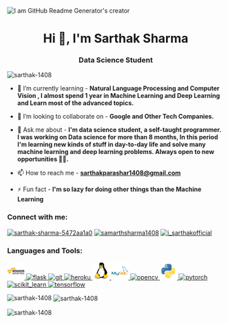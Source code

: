 ![I am GitHub Readme Generator's creator](https://media-exp3.licdn.com/dms/image/C5616AQE5l8xALhO0_w/profile-displaybackgroundimage-shrink_350_1400/0/1617972955533?e=1629936000&v=beta&t=9KRpUMAUtD7fZJvFi7yBaDgqVKoR5RDoiiesw49hqiw)

<h1 align="center">Hi 👋, I'm Sarthak Sharma</h1>
<h3 align="center">Data Science Student</h3>

<p align="left"> <img src="https://komarev.com/ghpvc/?username=sarthak-1408&label=Profile%20views&color=0e75b6&style=flat" alt="sarthak-1408" /> </p>

- 🌱 I’m currently learning - **Natural Language Processing and Computer Vision , I almost spend 1 year in Machine Learning and Deep Learning and Learn most of the advanced topics.**


- 👯 I’m looking to collaborate on - **Google and Other Tech Companies.**


- 💬 Ask me about - **I'm data science student, a self-taught programmer. I was working on Data science for more than 8 months, In this period I'm learning new kinds of stuff in day-to-day life and solve many machine learning and deep learning problems. Always open to new opportunities 🙋‍♂️.**


- 📫 How to reach me - **sarthakparashar1408@gmail.com**


- ⚡ Fun fact - **I'm so lazy for doing other things than the Machine Learning**

<h3 align="left">Connect with me:</h3>
<p align="left">
<a href="https://linkedin.com/in/sarthak-sharma-5472aa1a0" target="blank"><img align="center" src="https://raw.githubusercontent.com/rahuldkjain/github-profile-readme-generator/master/src/images/icons/Social/linked-in-alt.svg" alt="sarthak-sharma-5472aa1a0" height="30" width="40" /></a>
<a href="https://kaggle.com/samarthsharma1408" target="blank"><img align="center" src="https://raw.githubusercontent.com/rahuldkjain/github-profile-readme-generator/master/src/images/icons/Social/kaggle.svg" alt="samarthsharma1408" height="30" width="40" /></a>
<a href="https://instagram.com/i_sarthakofficial" target="blank"><img align="center" src="https://raw.githubusercontent.com/rahuldkjain/github-profile-readme-generator/master/src/images/icons/Social/instagram.svg" alt="i_sarthakofficial" height="30" width="40" /></a>
</p>


<h3 align="left">Languages and Tools:</h3>

<p align="left"> <a href="https://aws.amazon.com" target="_blank"> <img
src="https://raw.githubusercontent.com/devicons/devicon/master/icons/amazonwebservices/amazonwebservices-original-wordmark.svg" alt="aws" width="40" height="40"/> </a> <a href="https://flask.palletsprojects.com/" target="_blank"> <img src="https://www.vectorlogo.zone/logos/pocoo_flask/pocoo_flask-icon.svg" alt="flask" width="40" height="40"/> </a> <a href="https://git-scm.com/" target="_blank"> <img src="https://www.vectorlogo.zone/logos/git-scm/git-scm-icon.svg" alt="git" width="40" height="40"/> </a> <a href="https://heroku.com" target="_blank"> <img src="https://www.vectorlogo.zone/logos/heroku/heroku-icon.svg" alt="heroku" width="40" height="40"/> </a> <a href="https://www.linux.org/" target="_blank"> <img src="https://raw.githubusercontent.com/devicons/devicon/master/icons/linux/linux-original.svg" alt="linux" width="40" height="40"/> </a> <a href="https://www.mysql.com/" target="_blank"> <img src="https://raw.githubusercontent.com/devicons/devicon/master/icons/mysql/mysql-original-wordmark.svg" alt="mysql" width="40" height="40"/> </a> <a href="https://opencv.org/" target="_blank"> <img src="https://www.vectorlogo.zone/logos/opencv/opencv-icon.svg" alt="opencv" width="40" height="40"/> </a> <a href="https://www.python.org" target="_blank"> <img src="https://raw.githubusercontent.com/devicons/devicon/master/icons/python/python-original.svg" alt="python" width="40" height="40"/> </a> <a href="https://pytorch.org/" target="_blank"> <img src="https://www.vectorlogo.zone/logos/pytorch/pytorch-icon.svg" alt="pytorch" width="40" height="40"/> </a> <a href="https://scikit-learn.org/" target="_blank"> <img src="https://upload.wikimedia.org/wikipedia/commons/0/05/Scikit_learn_logo_small.svg" alt="scikit_learn"
width="40" height="40"/> </a> <a href="https://www.tensorflow.org" target="_blank"> <img src="https://www.vectorlogo.zone/logos/tensorflow/tensorflow-icon.svg" alt="tensorflow" width="40" height="40"/> </a>


<p><img align="left" src="https://github-readme-stats.vercel.app/api/top-langs?username=sarthak-1408&show_icons=true&locale=en&layout=compact" alt="sarthak-1408" /></p>

<p>&nbsp;<img align="center" src="https://github-readme-stats.vercel.app/api?username=sarthak-1408&show_icons=true&locale=en" alt="sarthak-1408" /></p>

<p><img align="center" src="https://github-readme-streak-stats.herokuapp.com/?user=sarthak-1408&" alt="sarthak-1408" /></p>
